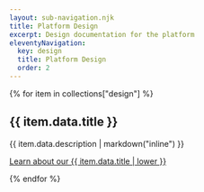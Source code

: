 ```yaml
---
layout: sub-navigation.njk
title: Platform Design
excerpt: Design documentation for the platform
eleventyNavigation:
  key: design
  title: Platform Design
  order: 2
---
```

<div class="flex-items">
{% for item in collections["design"] %}
  <div>
    <h2 class="govuk-heading-m govuk-!-font-size-27">{{ item.data.title }}</h2>
    <p class="govuk-body">{{ item.data.description | markdown("inline") }}</p>
    <p class="govuk-body"><a class="govuk-link govuk-!-font-weight-bold" href="{{ item.url | url }}">Learn about our {{ item.data.title | lower }}</a></p>
  </div>
{% endfor %}
</div>
